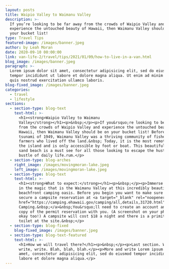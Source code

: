 ```yaml
---
layout: posts
title: Waipio Valley to Waimanu Valley
description: >-
  If you’re looking to be far away from the crowds of Waipio Valley and
  experience the untouched beauty of Hawaii, then Waimanu Valley should be on
  your bucket list!
type: Travel Tips
featured-image: /images/banner.jpeg
author: by Leah Moran
date: 2020-09-10 00:00:00
link: van-life-2/travel/tips/2021/01/09/how-to-live-in-a-van.html
blog_image: /images/banner.jpeg
paragraph: >-
  Lorem ipsum dolor sit amet, consectetur adipisicing elit, sed do eiusmod
  tempor incididunt ut labore et dolore magna aliqua. Ut enim ad minim veniam,
  quis nostrud exercitation ullamco laboris.
blog-fixed_image: /images/banner.jpeg
categories:
  - travel
  - lifestyle
sections:
  - section-type: blog-text
    text-html: >-
      <h1><strong>Waipio Valley to Waimanu
      Valley</strong></h1><p>&nbsp;</p><p>If you&rsquo;re looking to be far away
      from the crowds of Waipio Valley and experience the untouched beauty of
      Hawaii, then Waimanu Valley should be on your bucket list! Before the
      tsunami of 1949, Waimanu Valley was a thriving community of fishermen and
      farmers who lived off the land.&nbsp; Today, it is the most remote part of
      the island and is only accessible by foot or boat. This beautiful black
      sand beach is a must see for all those looking to escape the hustle and
      bustle of daily life.rum.</p>
  - section-type: blog-arches
    right_image: /images/movingmoran-lake.jpeg
    left_image: /images/movingmoran-lake.jpeg
  - section-type: blog-text
    text-html: >-
      <h1><strong>What to expect:</strong></h1><p>&nbsp;</p><p>Immerse yourself
      in the magic that is the Waimanu Valley at this incredibly beautiful
      beachfront camping oasis. Before you begin you want to make sure you
      secure a campsite reservation at <a target="_blank" rel="noopener"
      href="https://camping.ehawaii.gov/camping/all,details,31720.html">Hawaii
      Camping.&nbsp;</a>&nbsp;You&rsquo;ll need to create an account and bring a
      copy of the permit reservation with you. (A screenshot on your phone is
      okay too!) A campsite will cost $18 a night and there is a primitive
      toilet at the site.&nbsp;</p>
  - section-type: blog-fixed
    blog-fixed_image: /images/banner.jpeg
  - section-type: blog-text-featured
    text-html: >-
      <h1>How we will travel there?</h1><p>&nbsp;</p><p>Last section. Write,
      write, write. Blah, blah, blah.</p><p>More and write Lorem ipsum dolor sit
      amet, consectetur adipisicing elit, sed do eiusmod tempor incididunt ut
      labore et dolore magna aliqua.</p>
---
```

